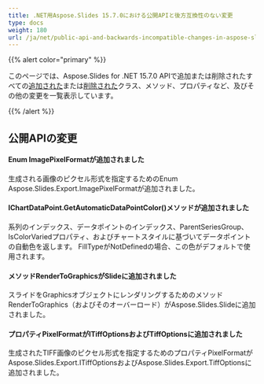 ```yaml
---
title: .NET用Aspose.Slides 15.7.0における公開APIと後方互換性のない変更
type: docs
weight: 180
url: /ja/net/public-api-and-backwards-incompatible-changes-in-aspose-slides-for-net-15-7-0/
---
```


{{% alert color="primary" %}} 

このページでは、Aspose.Slides for .NET 15.7.0 APIで追加または削除されたすべての[追加された](/slides/ja/net/public-api-and-backwards-incompatible-changes-in-aspose-slides-for-net-15-7-0/)または[削除された](/slides/ja/net/public-api-and-backwards-incompatible-changes-in-aspose-slides-for-net-15-7-0/)クラス、メソッド、プロパティなど、及びその他の変更を一覧表示しています。

{{% /alert %}} 
## **公開APIの変更**
#### **Enum ImagePixelFormatが追加されました**
生成される画像のピクセル形式を指定するためのEnum Aspose.Slides.Export.ImagePixelFormatが追加されました。
#### **IChartDataPoint.GetAutomaticDataPointColor()メソッドが追加されました**
系列のインデックス、データポイントのインデックス、ParentSeriesGroup、IsColorVariedプロパティ、およびチャートスタイルに基づいてデータポイントの自動色を返します。
FillTypeがNotDefinedの場合、この色がデフォルトで使用されます。
#### **メソッドRenderToGraphicsがSlideに追加されました**
スライドをGraphicsオブジェクトにレンダリングするためのメソッドRenderToGraphics（およびそのオーバーロード）がAspose.Slides.Slideに追加されました。
#### **プロパティPixelFormatがITiffOptionsおよびTiffOptionsに追加されました**
生成されたTIFF画像のピクセル形式を指定するためのプロパティPixelFormatがAspose.Slides.Export.ITiffOptionsおよびAspose.Slides.Export.TiffOptionsに追加されました。